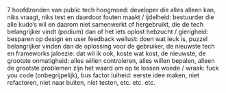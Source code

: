 7 hoofdzonden van public tech
hoogmoed: developer die alles alleen kan, niks vraagt, niks test en daardoor fouten maakt / ijdelheid: bestuurder die alle kudo’s wil en daarom niet samenwerkt of hergebruikt, die de tech belangrijker vindt (podium) dan of het iets oplost
hebzucht / gierigheid: besparen op design en user feedback
wellust: doen wat leuk is, puzzel belangrijker vinden dan de oplossing voor de gebruiker, de nieuwste tech en frameworks
jaloezie: dat wil ik ook, koste wat kost, de nieuwste, de grootste
onmatigheid: alles willen controleren, alles willen bepalen, alleen de grootste problemen zijn het waard om op te lossen
woede / wraak: fuck you code (onbegrijpelijk), bus factor
luiheid: eerste idee maken, niet refactoren, niet naar buiten, niet testen, etc. etc. etc.

